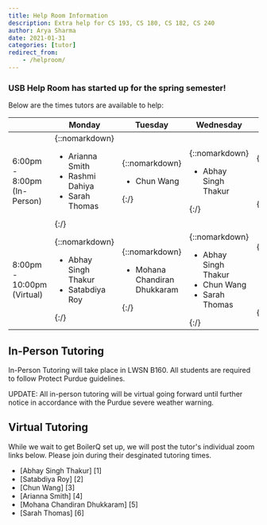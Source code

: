 ```yaml
---
title: Help Room Information
description: Extra help for CS 193, CS 180, CS 182, CS 240
author: Arya Sharma
date: 2021-01-31
categories: [tutor]
redirect_from:
    - /helproom/
---
```


### USB Help Room has started up for the spring semester!

Below are the times tutors are available to help:

| | Monday | Tuesday | Wednesday | Thursday |
| ---- | ---- | ---- | ---- | ---- |
| 6:00pm - 8:00pm (In-Person) | {::nomarkdown}<ul><li>Arianna Smith</li><li>Rashmi Dahiya</li><li>Sarah Thomas</li></ul>{:/} | {::nomarkdown}<ul><li>Chun Wang</li></ul>{:/} | {::nomarkdown}<ul><li>Abhay Singh Thakur</li></ul>{:/} | {::nomarkdown}<ul><li>Sarah Thomas</li></ul>{:/} |
| 8:00pm - 10:00pm (Virtual) | {::nomarkdown}<ul><li>Abhay Singh Thakur</li><li>Satabdiya Roy</li></ul>{:/} | {::nomarkdown}<ul><li>Mohana Chandiran Dhukkaram</li></ul>{:/} | {::nomarkdown}<ul><li>Abhay Singh Thakur</li><li>Chun Wang</li><li>Sarah Thomas</li></ul>{:/} | {::nomarkdown}<ul><li>Satabdiya Roy</li><li>Arianna Smith</li></ul>{:/} |

## In-Person Tutoring

In-Person Tutoring will take place in LWSN B160. All students are required to follow Protect Purdue guidelines.

UPDATE: All in-person tutoring will be virtual going forward until further notice in accordance with the Purdue severe weather warning.

## Virtual Tutoring 

While we wait to get BoilerQ set up, we will post the tutor's individual zoom links below. Please join during their desginated tutoring times.
<ul>
  <li>[Abhay Singh Thakur] [1]</li>
  <li>[Satabdiya Roy] [2]</li>
  <li>[Chun Wang] [3]</li>
  <li>[Arianna Smith] [4]</li>
  <li>[Mohana Chandiran Dhukkaram] [5]</li>
  <li>[Sarah Thomas] [6]</li>
</ul>


[1]: https://purdue-edu.zoom.us/j/4319336987
[2]: https://purdue-edu.zoom.us/j/4461449971
[3]: https://purdue-edu.zoom.us/j/2155527451
[4]: https://purdue-edu.zoom.us/j/8950644250?pwd=THcvYVVJaldCV1ViaENvc0lvRmpnZz09
[5]: https://purdue-edu.zoom.us/j/9564241816?pwd=aGJxQlFNMWZVRHpMZjZ1K0lhUjJPZz09
[6]: https://purdue-edu.zoom.us/j/96403158840?pwd=dkw5eXI5WW45Um42NTE5azBIbnVYQT09


